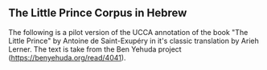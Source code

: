 ## The Little Prince Corpus in Hebrew

The following is a pilot version of the UCCA annotation of the book "The Little Prince" by Antoine de Saint-Exupéry in it's classic translation by Arieh Lerner. The text is take from the Ben Yehuda project (https://benyehuda.org/read/4041).
